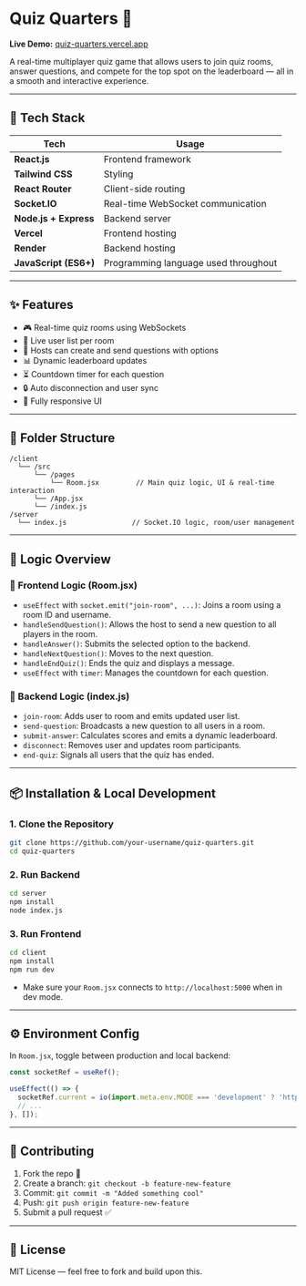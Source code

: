 # Quiz Quarters 🎯

**Live Demo:** [quiz-quarters.vercel.app](https://quiz-quarters.vercel.app)

A real-time multiplayer quiz game that allows users to join quiz rooms, answer questions, and compete for the top spot on the leaderboard — all in a smooth and interactive experience.

---

## 🚀 Tech Stack

| Tech | Usage |
|------|--------|
| **React.js** | Frontend framework |
| **Tailwind CSS** | Styling |
| **React Router** | Client-side routing |
| **Socket.IO** | Real-time WebSocket communication |
| **Node.js + Express** | Backend server |
| **Vercel** | Frontend hosting |
| **Render** | Backend hosting |
| **JavaScript (ES6+)** | Programming language used throughout |

---

## ✨ Features

- 🎮 Real-time quiz rooms using WebSockets
- 👥 Live user list per room
- 🧠 Hosts can create and send questions with options
- 📊 Dynamic leaderboard updates
- ⏳ Countdown timer for each question
- 🔒 Auto disconnection and user sync
- 📱 Fully responsive UI

---

## 🔧 Folder Structure

```
/client
  └── /src
      └── /pages
          └── Room.jsx         // Main quiz logic, UI & real-time interaction
      └── /App.jsx
      └── /index.js
/server
  └── index.js                // Socket.IO logic, room/user management
```

---

## 🧠 Logic Overview

### 🔌 Frontend Logic (Room.jsx)

- `useEffect` with `socket.emit("join-room", ...)`: Joins a room using a room ID and username.
- `handleSendQuestion()`: Allows the host to send a new question to all players in the room.
- `handleAnswer()`: Submits the selected option to the backend.
- `handleNextQuestion()`: Moves to the next question.
- `handleEndQuiz()`: Ends the quiz and displays a message.
- `useEffect` with `timer`: Manages the countdown for each question.

### 🔌 Backend Logic (index.js)

- `join-room`: Adds user to room and emits updated user list.
- `send-question`: Broadcasts a new question to all users in a room.
- `submit-answer`: Calculates scores and emits a dynamic leaderboard.
- `disconnect`: Removes user and updates room participants.
- `end-quiz`: Signals all users that the quiz has ended.

---

## 📦 Installation & Local Development

### 1. Clone the Repository

```bash
git clone https://github.com/your-username/quiz-quarters.git
cd quiz-quarters
```

### 2. Run Backend

```bash
cd server
npm install
node index.js
```

### 3. Run Frontend

```bash
cd client
npm install
npm run dev
```

- Make sure your `Room.jsx` connects to `http://localhost:5000` when in dev mode.

---

## ⚙️ Environment Config

In `Room.jsx`, toggle between production and local backend:

```js
const socketRef = useRef();

useEffect(() => {
  socketRef.current = io(import.meta.env.MODE === 'development' ? 'http://localhost:5000' : 'https://quizquarters.onrender.com');
  // ...
}, []);
```

---

## 🤝 Contributing

1. Fork the repo 🍴
2. Create a branch: `git checkout -b feature-new-feature`
3. Commit: `git commit -m "Added something cool"`
4. Push: `git push origin feature-new-feature`
5. Submit a pull request ✅

---

## 📜 License

MIT License — feel free to fork and build upon this.
